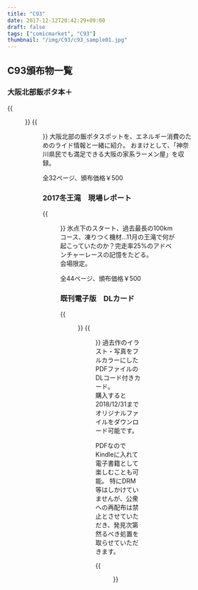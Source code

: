 ```yaml
---
title: "C93"
date: 2017-12-12T20:42:29+09:00
draft: false
tags: ["comicmarket", "C93"]
thumbnail: "/img/C93/c93_sample01.jpg"
---
```

## C93頒布物一覧
### 大阪北部飯ポタ本＋
{{<figure src="/img/C93/c93_sample01.jpg" width="30%">}}
{{<figure src="/img/C93/c93_sample02.jpg" width="30%">}}
大阪北部の飯ポタスポットを、エネルギー消費のためのライド情報と一緒に紹介。
おまけとして、「神奈川県民でも満足できる大阪の家系ラーメン屋」を収録。

全32ページ、頒布価格￥500

### 2017冬王滝　現場レポート
{{<figure src="/img/C93/c93_sample03.jpg" width="60%">}}
氷点下のスタート、過去最長の100kmコース、凍りつく機材…11月の王滝で何が起こっていたのか？完走率25%のアドベンチャーレースの記憶をたどる。\
会場限定。

全44ページ、頒布価格￥500

### 既刊電子版　DLカード
{{<figure src="/img/C93/c93_dlcard01.png">}}
{{<figure src="/img/C93/c93_dlcard02.png">}}
過去作のイラスト・写真をフルカラーにしたPDFファイルのDLコード付きカード。\
購入すると2018/12/31までオリジナルファイルをダウンロード可能です。

PDFなのでKindleに入れて電子書籍として楽しむことも可能。
特にDRM等はしかけていませんが、公衆への再配布は禁止とさせていただき、発見次第然るべき処置を取らせていただきます。

{{<figure src="/img/C93/c93_menu.jpg">}}
